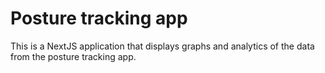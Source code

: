 # Posture tracking app

This is a NextJS application that displays graphs and analytics of the data from the posture tracking app.

